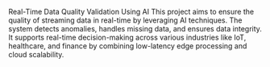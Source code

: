 Real-Time Data Quality Validation Using AI
This project aims to ensure the quality of streaming data in real-time by leveraging AI techniques. The system detects anomalies, handles missing data, and ensures data integrity. It supports real-time decision-making across various industries like IoT, healthcare, and finance by combining low-latency edge processing and cloud scalability.
